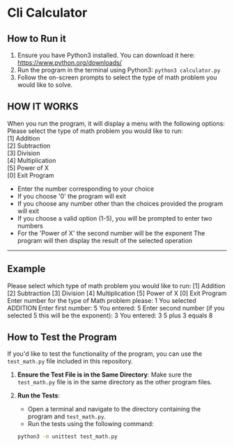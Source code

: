 # Cli Calculator

<!-- TODO: please stick to the Markdown syntax when you write .md files. -->

## How to Run it

1. Ensure you have Python3 installed. You can download it here: <https://www.python.org/downloads/>
1. Run the program in the terminal using Python3: `python3 calculator.py`
1. Follow the on-screen prompts to select the type of math problem you would like to solve.

## HOW IT WORKS

When you run the program, it will display a menu with the following options:
   Please select the type of math problem you would like to run:  
   [1] Addition  
   [2] Subtraction  
   [3] Division  
   [4] Multiplication  
   [5] Power of X  
   [0] Exit Program  

  * Enter the number corresponding to your choice
  * If you choose '0' the program will exit
  * If you choose any number other than the choices provided the program will exit
  * If you choose a valid option (1-5), you will be prompted to enter two numbers
  * For the 'Power of X' the second number will be the exponent
The program will then display the result of the selected operation
---
## Example

Please select which type of math problem you would like to run:
[1] Addition
[2] Subtraction
[3] Division
[4] Multiplication
[5] Power of X
[0] Exit Program
Enter number for the type of Math problem please: 1
You selected ADDITION
Enter first number: 5
You entered: 5
Enter second number (if you selected 5 this will be the exponent): 3
You entered: 3
5 plus 3 equals 8


## How to Test the Program

If you'd like to test the functionality of the program, you can use the `test_math.py` file included in this repository.

1. **Ensure the Test File is in the Same Directory**: Make sure the `test_math.py` file is in the same directory as the other program files.

2. **Run the Tests**:
   - Open a terminal and navigate to the directory containing the program and `test_math.py`.
   - Run the tests using the following command:

   ```bash
   python3 -m unittest test_math.py
